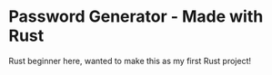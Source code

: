 # Password Generator - Made with Rust

Rust beginner here, wanted to make this as my first Rust project!

